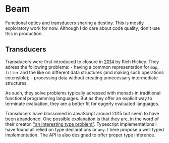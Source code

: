 # Beam

Functional optics and transducers sharing a destiny. This is mostly exploratory work for now. Although I do care about code quality, don't use this in production.

## Transducers

Transducers were first introduced to closure in [2014](https://clojure.org/news/2014/08/06/transducers-are-coming) by Rich Hickey. They adress the following problems:
    - having a common representation for `map`, `filter` and the like on different data structures (and making such operations extensible);
    - processing data without creating unnecessary intermediate structures.

As such, they solve problems typically adressed with monads in traditional functional programming languages. But as they offer an explicit way to terminate evaluation, they are a better fit for eagerly evaluated languages.

Transducers have blossomed in JavaScript around 2015 but seem to have been abandoned. One possible explanation is that they are, in the word of their creator, ["an interesting type problem"](https://www.youtube.com/watch?v=6mTbuzafcII&t=1677s). Typescript implementations I have found all relied on type declarations or `any`. I here propose a well typed implementation. The API is also designed to offer proper type inference.

